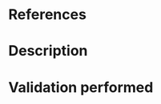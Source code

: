 # References
<!-- Any issues or pull requests relevant to this pull request -->

# Description
<!-- Describe what this request will change/fix and provide any details necessary for reviewers -->

# Validation performed
<!-- What tests and validation you performed on the change -->
